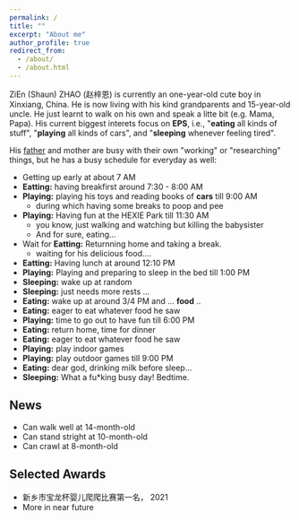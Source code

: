 ```yaml
---
permalink: /
title: ""
excerpt: "About me"
author_profile: true
redirect_from: 
  - /about/
  - /about.html
---
```


ZiEn (Shaun) ZHAO (赵梓恩) is currently an one-year-old cute boy in Xinxiang, China. He is now living with his kind grandparents and 15-year-old uncle. He just learnt to walk on his own and speak a litte bit (e.g. Mama, Papa). His current biggest interets focus on **EPS**, i.e., "**eating** all kinds of stuff", "**playing** all kinds of cars", and "**sleeping** whenever feeling tired".

His [father](http://zhaozhen.me/) and mother are busy with their own "working" or "researching" things, but he has a busy schedule for everyday as well: 
- Getting up early at about 7 AM
- **Eatting:** having breakfirst around 7:30 - 8:00 AM
- **Playing:** playing his toys and reading books of **cars** till 9:00 AM
  - during which having some breaks to poop and pee
- **Playing:** Having fun at the HEXIE Park till 11:30 AM
  - you know, just walking and watching but killing the babysister
  - And for sure, eating...
- Wait for **Eatting:** Returnning home and taking a break.
  - waiting for his delicious food....
- **Eatting:** Having lunch at around 12:10 PM
- **Playing:** Playing and preparing to sleep in the bed till 1:00 PM
- **Sleeping:** wake up at random
- **Sleeping:** just needs more rests ...
- **Eating:** wake up at around 3/4 PM and ... **food** ..
- **Eating:** eager to eat whatever food he saw
- **Playing:** time to go out to have fun till 6:00 PM
- **Eating:** return home, time for dinner
- **Eating:** eager to eat whatever food he saw
- **Playing:** play indoor games
- **Playing:** play outdoor games till 9:00 PM
- **Eating:** dear god, drinking milk before sleep...
- **Sleeping:** What a fu\*king busy day! Bedtime.


## News
- Can walk well at 14-month-old
- Can stand stright at 10-month-old
- Can crawl at 8-month-old

## Selected Awards
- 新乡市宝龙杯婴儿爬爬比赛第一名， 2021
- More in near future
